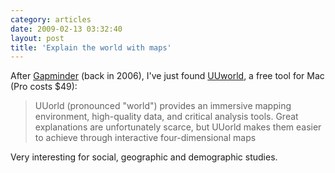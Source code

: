 ```yaml
---
category: articles
date: 2009-02-13 03:32:40
layout: post
title: 'Explain the world with maps'
---
```


<p>After <a href="//joaobordalo.com/articles/2006/08/03/bread-crumbs-mind-the-gap">Gapminder</a> (back in 2006), I've just found <a href="http://www.uuorld.com/">UUworld</a>, a free tool for Mac (Pro costs $49):</p>

<blockquote>UUorld (pronounced "world") provides an immersive mapping environment, high-quality data, and critical analysis tools. Great explanations are unfortunately scarce, but UUorld makes them easier to achieve through interactive four-dimensional maps</blockquote>

<p>Very interesting for social, geographic and demographic studies.</p>
